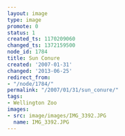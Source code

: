 ```yaml
---
layout: image
type: image
promote: 0
status: 1
created_ts: 1170209060
changed_ts: 1372159500
node_id: 1784
title: Sun Conure
created: '2007-01-31'
changed: '2013-06-25'
redirect_from:
- "/node/1784/"
permalink: "/2007/01/31/sun_conure/"
tags:
- Wellington Zoo
images:
- src: image/images/IMG_3392.JPG
  name: IMG_3392.JPG
---
```


